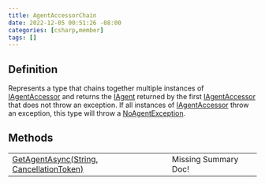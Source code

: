 ```yaml
---
title: AgentAccessorChain
date: 2022-12-05 00:51:26 -08:00
categories: [csharp,member]
tags: []
---
```


## Definition

Represents a type that chains together multiple instances of <a href='/posts/csharp.member.entitydb.abstractions.agents.iagentaccessor/'>IAgentAccessor</a> and returns the
<a href='/posts/csharp.member.entitydb.abstractions.agents.iagent/'>IAgent</a> returned by the first <a href='/posts/csharp.member.entitydb.abstractions.agents.iagentaccessor/'>IAgentAccessor</a> that does not throw an exception.
If all instances of <a href='/posts/csharp.member.entitydb.abstractions.agents.iagentaccessor/'>IAgentAccessor</a> throw an exception, this type will throw a
<a href='/posts/csharp.member.entitydb.common.exceptions.noagentexception/'>NoAgentException</a>.

## Methods
<table><tr><td><!--/posts/csharp.member.entitydb.common.agents.agentaccessorchain.getagentasync/--><a href='#'>GetAgentAsync(String, CancellationToken)</a></td><td>Missing Summary Doc!</td></tr></table>
